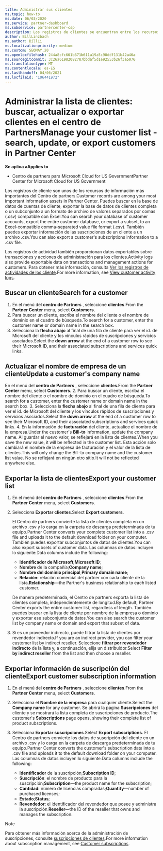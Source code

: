 ```yaml
---
title: Administrar sus clientes
ms.topic: how-to
ms.date: 06/03/2020
ms.service: partner-dashboard
ms.subservice: partnercenter-csp
description: Los registros de clientes se encuentran entre los recursos de información más importantes. Obtenga información acerca de cómo ver, buscar, actualizar & exportar información en la lista de clientes del centro de Partners.
author: BillLinzbach
ms.author: BillLi
ms.localizationpriority: medium
ms.custom: SEOMAY.20
ms.openlocfilehash: 244a8cfc661b371b611a19a5c90ddf131b42a46a
ms.sourcegitcommit: 3c26a61982082787bbdaf5d1e92553b26f3a5076
ms.translationtype: MT
ms.contentlocale: es-ES
ms.lasthandoff: 04/06/2021
ms.locfileid: "106441972"
---
```

# <a name="manage-your-customer-list---search-update-or-export-customers-in-partner-center"></a><span data-ttu-id="eeef2-104">Administrar la lista de clientes: buscar, actualizar o exportar clientes en el centro de Partners</span><span class="sxs-lookup"><span data-stu-id="eeef2-104">Manage your customer list - search, update, or export customers in Partner Center</span></span>

<span data-ttu-id="eeef2-105">**Se aplica a**</span><span class="sxs-lookup"><span data-stu-id="eeef2-105">**Applies to**</span></span>

- <span data-ttu-id="eeef2-106">Centro de partners para Microsoft Cloud for US Government</span><span class="sxs-lookup"><span data-stu-id="eeef2-106">Partner Center for Microsoft Cloud for US Government</span></span>

<span data-ttu-id="eeef2-107">Los registros de cliente son unos de los recursos de información más importantes del Centro de partners.</span><span class="sxs-lookup"><span data-stu-id="eeef2-107">Customer records are among your most important information assets in Partner Center.</span></span> <span data-ttu-id="eeef2-108">Puedes buscar en la base de datos de cuentas de cliente, exportar la base de datos de clientes completa o un subconjunto a un formato de archivo de valores separados por comas (.csv) compatible con Excel.</span><span class="sxs-lookup"><span data-stu-id="eeef2-108">You can search your database of customer accounts, export the entire customer database, or export a subset, to an Excel-compatible comma-separated value file format (.csv).</span></span> <span data-ttu-id="eeef2-109">También puedes exportar información de las suscripciones de un cliente a un archivo .csv.</span><span class="sxs-lookup"><span data-stu-id="eeef2-109">You can also export a customer's subscriptions information to a .csv file.</span></span>

<span data-ttu-id="eeef2-110">Los registros de actividad también proporcionan datos exportables sobre transacciones y acciones de administración para los clientes.</span><span class="sxs-lookup"><span data-stu-id="eeef2-110">Activity logs also provide exportable data on transactions and management actions for customers.</span></span> <span data-ttu-id="eeef2-111">Para obtener más información, consulta [Ver los registros de actividades de los cliente](activity-logs.md).</span><span class="sxs-lookup"><span data-stu-id="eeef2-111">For more information, see [View customer activity logs](activity-logs.md).</span></span>

## <a name="search-for-a-customer"></a><span data-ttu-id="eeef2-112">Buscar un cliente</span><span class="sxs-lookup"><span data-stu-id="eeef2-112">Search for a customer</span></span>

1. <span data-ttu-id="eeef2-113">En el menú del **centro de Partners** , seleccione **clientes**.</span><span class="sxs-lookup"><span data-stu-id="eeef2-113">From the **Partner Center** menu, select **Customers**.</span></span>
2. <span data-ttu-id="eeef2-114">Para buscar un cliente, escriba el nombre del cliente o el nombre de dominio en el cuadro de búsqueda.</span><span class="sxs-lookup"><span data-stu-id="eeef2-114">To search for a customer, enter the customer name or domain name in the search box.</span></span>
3. <span data-ttu-id="eeef2-115">Selecciona la **flecha abajo** al final de una fila de cliente para ver el id. de Microsoft del cliente y los vínculos rápidos de suscripciones y servicios asociados.</span><span class="sxs-lookup"><span data-stu-id="eeef2-115">Select the **down arrow** at the end of a customer row to see their Microsoft ID, and their associated subscriptions and services quick links.</span></span>

## <a name="update-a-customers-company-name"></a><span data-ttu-id="eeef2-116">Actualizar el nombre de empresa de un cliente</span><span class="sxs-lookup"><span data-stu-id="eeef2-116">Update a customer's company name</span></span>

<span data-ttu-id="eeef2-117">En el menú del **centro de Partners** , seleccione **clientes**.</span><span class="sxs-lookup"><span data-stu-id="eeef2-117">From the **Partner Center** menu, select **Customers**.</span></span>
2. <span data-ttu-id="eeef2-118">Para buscar un cliente, escriba el nombre del cliente o el nombre de dominio en el cuadro de búsqueda.</span><span class="sxs-lookup"><span data-stu-id="eeef2-118">To search for a customer, enter the customer name or domain name in the search box.</span></span>
3. <span data-ttu-id="eeef2-119">Selecciona la **flecha abajo** al final de una fila de cliente para ver el id. de Microsoft del cliente y los vínculos rápidos de suscripciones y servicios asociados.</span><span class="sxs-lookup"><span data-stu-id="eeef2-119">Select the **down arrow** at the end of a customer row to see their Microsoft ID, and their associated subscriptions and services quick links.</span></span>
4. <span data-ttu-id="eeef2-120">En la información de **facturación** del cliente, actualice el nombre de la empresa.</span><span class="sxs-lookup"><span data-stu-id="eeef2-120">Under the customer's **Bill-to** information, update the company name.</span></span> <span data-ttu-id="eeef2-121">Al guardar el nuevo valor, se reflejará en la lista de clientes.</span><span class="sxs-lookup"><span data-stu-id="eeef2-121">When you save the new value, it will be reflected in the customer list.</span></span> <span data-ttu-id="eeef2-122">Esta acción solo cambiará el nombre de la empresa de facturación y el valor de la lista de clientes.</span><span class="sxs-lookup"><span data-stu-id="eeef2-122">This will only change the Bill-to company name and the customer list value.</span></span> <span data-ttu-id="eeef2-123">No se reflejará en ningún otro sitio.</span><span class="sxs-lookup"><span data-stu-id="eeef2-123">It will not be reflected anywhere else.</span></span>

## <a name="export-your-customer-list"></a><span data-ttu-id="eeef2-124">Exportar la lista de clientes</span><span class="sxs-lookup"><span data-stu-id="eeef2-124">Export your customer list</span></span>

1. <span data-ttu-id="eeef2-125">En el menú del **centro de Partners** , seleccione **clientes**.</span><span class="sxs-lookup"><span data-stu-id="eeef2-125">From the **Partner Center** menu, select **Customers**.</span></span>
2. <span data-ttu-id="eeef2-126">Selecciona **Exportar clientes**.</span><span class="sxs-lookup"><span data-stu-id="eeef2-126">Select **Export customers**.</span></span>

   <span data-ttu-id="eeef2-127">El Centro de partners convierte la lista de clientes completa en un archivo .csv y lo carga en la carpeta de descarga predeterminada de tu equipo.</span><span class="sxs-lookup"><span data-stu-id="eeef2-127">Partner Center converts your complete customer list into a .csv file and uploads it to the default download folder on your computer.</span></span> <span data-ttu-id="eeef2-128">También puedes exportar subconjuntos de datos de clientes.</span><span class="sxs-lookup"><span data-stu-id="eeef2-128">You can also export subsets of customer data.</span></span> <span data-ttu-id="eeef2-129">Las columnas de datos incluyen lo siguiente:</span><span class="sxs-lookup"><span data-stu-id="eeef2-129">Data columns include the following:</span></span>

   - <span data-ttu-id="eeef2-130">**Identificador de Microsoft**;</span><span class="sxs-lookup"><span data-stu-id="eeef2-130">**Microsoft ID**;</span></span>
   - <span data-ttu-id="eeef2-131">**Nombre** de la compañía;</span><span class="sxs-lookup"><span data-stu-id="eeef2-131">**Company name**;</span></span>
   - <span data-ttu-id="eeef2-132">**Nombre del dominio principal**;</span><span class="sxs-lookup"><span data-stu-id="eeef2-132">**Primary domain name**;</span></span>
   - <span data-ttu-id="eeef2-133">**Relación**: relación comercial del partner con cada cliente de la lista.</span><span class="sxs-lookup"><span data-stu-id="eeef2-133">**Relationship**—the Partner's business relationship to each listed customer.</span></span>

    <span data-ttu-id="eeef2-134">De manera predeterminada, el Centro de partners exporta la lista de clientes completa, independientemente de longitud.</span><span class="sxs-lookup"><span data-stu-id="eeef2-134">By default, Partner Center exports the entire customer list, regardless of length.</span></span> <span data-ttu-id="eeef2-135">También puedes buscar en la lista de cliente por nombre de la empresa o dominio y exportar ese subconjunto de datos.</span><span class="sxs-lookup"><span data-stu-id="eeef2-135">You can also search the customer list by company name or domain and export that subset of data.</span></span>

3. <span data-ttu-id="eeef2-136">Si es un proveedor indirecto, puede filtrar la lista de clientes por revendedor indirecto.</span><span class="sxs-lookup"><span data-stu-id="eeef2-136">If you are an indirect provider, you can filter your customer list by indirect reseller.</span></span> <span data-ttu-id="eeef2-137">Seleccione **filtrar por revendedor indirecto** de la lista y, a continuación, elija un distribuidor.</span><span class="sxs-lookup"><span data-stu-id="eeef2-137">Select **Filter by indirect reseller** from the list and then choose a reseller.</span></span>


## <a name="export-customer-subscription-information"></a><span data-ttu-id="eeef2-138">Exportar información de suscripción del cliente</span><span class="sxs-lookup"><span data-stu-id="eeef2-138">Export customer subscription information</span></span>

1. <span data-ttu-id="eeef2-139">En el menú del **centro de Partners** , seleccione **clientes**.</span><span class="sxs-lookup"><span data-stu-id="eeef2-139">From the **Partner Center** menu, select **Customers**.</span></span>

2. <span data-ttu-id="eeef2-140">Selecciona el **Nombre de la empresa** para cualquier cliente.</span><span class="sxs-lookup"><span data-stu-id="eeef2-140">Select the **Company name** for any customer.</span></span> <span data-ttu-id="eeef2-141">Se abrirá la página **Suscripciones** del cliente y se mostrará la lista completa de suscripciones de producto.</span><span class="sxs-lookup"><span data-stu-id="eeef2-141">The customer's **Subscriptions** page opens, showing their complete list of product subscriptions.</span></span>

3. <span data-ttu-id="eeef2-142">Selecciona **Exportar suscripciones**.</span><span class="sxs-lookup"><span data-stu-id="eeef2-142">Select **Export subscriptions**.</span></span> <span data-ttu-id="eeef2-143">El Centro de partners convierte los datos de suscripción del cliente en un archivo .csv y lo carga en la carpeta de descarga predeterminada de tu equipo.</span><span class="sxs-lookup"><span data-stu-id="eeef2-143">Partner Center converts the customer's subscription data into a .csv file and uploads it to the default download folder on your computer.</span></span> <span data-ttu-id="eeef2-144">Las columnas de datos incluyen lo siguiente:</span><span class="sxs-lookup"><span data-stu-id="eeef2-144">Data columns include the following:</span></span>
   - <span data-ttu-id="eeef2-145">**Identificador** de la suscripción;</span><span class="sxs-lookup"><span data-stu-id="eeef2-145">**Subscription ID**;</span></span>
   - <span data-ttu-id="eeef2-146">**Suscripción**: el nombre de producto para la suscripción;</span><span class="sxs-lookup"><span data-stu-id="eeef2-146">**Subscription**—the product name for the subscription;</span></span>
   - <span data-ttu-id="eeef2-147">**Cantidad**: número de licencias compradas;</span><span class="sxs-lookup"><span data-stu-id="eeef2-147">**Quantity**—number of purchased licenses;</span></span>
   - <span data-ttu-id="eeef2-148">**Estado**;</span><span class="sxs-lookup"><span data-stu-id="eeef2-148">**Status**;</span></span>
   - <span data-ttu-id="eeef2-149">**Revendedor**: el identificador del revendedor que posee y administra la suscripción.</span><span class="sxs-lookup"><span data-stu-id="eeef2-149">**Reseller**—the ID of the reseller that owns and manages the subscription.</span></span>

> [!NOTE]  
> <span data-ttu-id="eeef2-150">Para obtener más información acerca de la administración de suscripciones, consulte [suscripciones de clientes](customer-subscriptions.md).</span><span class="sxs-lookup"><span data-stu-id="eeef2-150">For more information about subscription management, see [Customer subscriptions](customer-subscriptions.md).</span></span>
